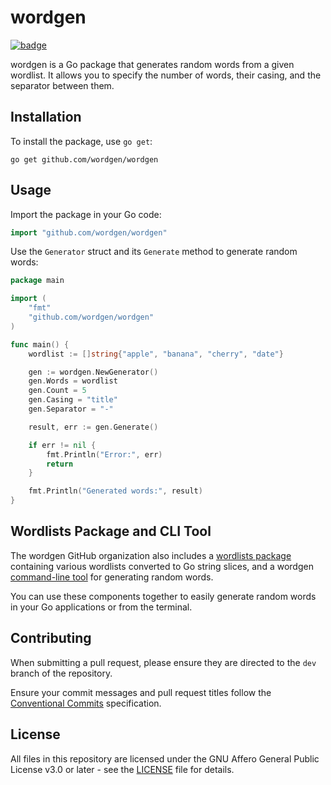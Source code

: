 # wordgen

[![badge][badge-url]][pkg-url]

wordgen is a Go package that generates random words from a given wordlist. It
allows you to specify the number of words, their casing, and the separator
between them.

## Installation

To install the package, use `go get`:

```shell
go get github.com/wordgen/wordgen
```

## Usage

Import the package in your Go code:

```go
import "github.com/wordgen/wordgen"
```

Use the `Generator` struct and its `Generate` method to generate random words:

```go
package main

import (
    "fmt"
    "github.com/wordgen/wordgen"
)

func main() {
    wordlist := []string{"apple", "banana", "cherry", "date"}

    gen := wordgen.NewGenerator()
    gen.Words = wordlist
    gen.Count = 5
    gen.Casing = "title"
    gen.Separator = "-"

    result, err := gen.Generate()

    if err != nil {
        fmt.Println("Error:", err)
        return
    }

    fmt.Println("Generated words:", result)
}
```

## Wordlists Package and CLI Tool

The wordgen GitHub organization also includes a [wordlists package] containing
various wordlists converted to Go string slices, and a wordgen [command-line tool]
for generating random words.

You can use these components together to easily generate random words in your Go
applications or from the terminal.

## Contributing

When submitting a pull request, please ensure they are directed to the `dev`
branch of the repository.

Ensure your commit messages and pull request titles follow the
[Conventional Commits] specification.

## License

All files in this repository are licensed under the GNU Affero General Public
License v3.0 or later - see the [LICENSE] file for details.

<!-- links --->
[badge-url]: https://pkg.go.dev/badge/github.com/wordgen/wordgen.svg
[pkg-url]: https://pkg.go.dev/github.com/wordgen/wordgen
[wordlists package]: https://github.com/wordgen/wordlists
[command-line tool]: https://github.com/wordgen/cli
[Conventional Commits]: https://conventionalcommits.org
[LICENSE]: LICENSE
